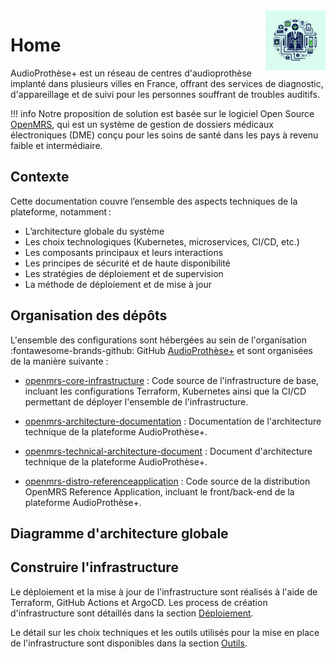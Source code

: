 <img height="96" src="./img/logo.jpeg" width="96" align="right"/>

# Home

AudioProthèse+ est un réseau de centres d'audioprothèse implanté dans plusieurs villes en France, offrant des services de diagnostic, d'appareillage et de suivi pour les personnes souffrant de troubles auditifs.

!!! info 
    Notre proposition de solution est basée sur le logiciel Open Source [OpenMRS](https://openmrs.org/fr/), qui est un système de gestion de dossiers médicaux électroniques (DME) conçu pour les soins de santé dans les pays à revenu faible et intermédiaire.

## Contexte

Cette documentation couvre l’ensemble des aspects techniques de la plateforme, notamment :

- L’architecture globale du système
- Les choix technologiques (Kubernetes, microservices, CI/CD, etc.)
- Les composants principaux et leurs interactions
- Les principes de sécurité et de haute disponibilité
- Les stratégies de déploiement et de supervision
- La méthode de déploiement et de mise à jour

## Organisation des dépôts

L'ensemble des configurations sont hébergées au sein de l'organisation :fontawesome-brands-github: GitHub [AudioProthèse+](https://github.com/AudioProthese) et sont organisées de la manière suivante :

- [openmrs-core-infrastructure](https://github.com/AudioProthese/openmrs-core-infrastructure) : Code source de l'infrastructure de base, incluant les configurations Terraform, Kubernetes ainsi que la CI/CD permettant de déployer l'ensemble de l'infrastructure.

- [openmrs-architecture-documentation](https://github.com/AudioProthese/openmrs-architecture-documentation) : Documentation de l'architecture technique de la plateforme AudioProthèse+.

- [openmrs-technical-architecture-document](https://github.com/AudioProthese/openmrs-technical-architecture-document) : Document d'architecture technique de la plateforme AudioProthèse+.

- [openmrs-distro-referenceapplication](https://github.com/AudioProthese/openmrs-technical-architecture-document) : Code source de la distribution OpenMRS Reference Application, incluant le front/back-end de la plateforme AudioProthèse+.

## Diagramme d'architecture globale

## Construire l'infrastructure

Le déploiement et la mise à jour de l'infrastructure sont réalisés à l'aide de Terraform, GitHub Actions et ArgoCD. Les process de création d'infrastructure sont détaillés dans la section [Déploiement](./Déploiement/deploiement.md).

Le détail sur les choix techniques et les outils utilisés pour la mise en place de l'infrastructure sont disponibles dans la section [Outils](./Outils/index.md).